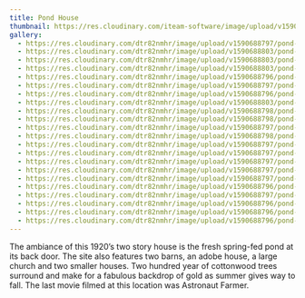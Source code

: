 ```yaml
---
title: Pond House
thumbnail: https://res.cloudinary.com/iteam-software/image/upload/v1590687457/bonanza-creek-ranch/pond-house-thumb.jpg
gallery:
  - https://res.cloudinary.com/dtr82nmhr/image/upload/v1590688797/pond-house12_lxjuvu.jpg
  - https://res.cloudinary.com/dtr82nmhr/image/upload/v1590688803/pond-house2_tpkgbv.jpg
  - https://res.cloudinary.com/dtr82nmhr/image/upload/v1590688803/pond-house3_szcleq.jpg
  - https://res.cloudinary.com/dtr82nmhr/image/upload/v1590688803/pond-house1_k3kopk.jpg
  - https://res.cloudinary.com/dtr82nmhr/image/upload/v1590688796/pond-house9_ikdp5f.jpg
  - https://res.cloudinary.com/dtr82nmhr/image/upload/v1590688797/pond-house11_owgelh.jpg
  - https://res.cloudinary.com/dtr82nmhr/image/upload/v1590688796/pond-house5_scn4kz.jpg
  - https://res.cloudinary.com/dtr82nmhr/image/upload/v1590688803/pond-house4_h6v23t.jpg
  - https://res.cloudinary.com/dtr82nmhr/image/upload/v1590688798/pond-house19_hl9woh.jpg
  - https://res.cloudinary.com/dtr82nmhr/image/upload/v1590688798/pond-house22_xsywf0.jpg
  - https://res.cloudinary.com/dtr82nmhr/image/upload/v1590688797/pond-house17_s6iz0r.jpg
  - https://res.cloudinary.com/dtr82nmhr/image/upload/v1590688798/pond-house21_ucmftv.jpg
  - https://res.cloudinary.com/dtr82nmhr/image/upload/v1590688797/pond-house20_lxsbx9.jpg
  - https://res.cloudinary.com/dtr82nmhr/image/upload/v1590688797/pond-house18_qyhjh3.jpg
  - https://res.cloudinary.com/dtr82nmhr/image/upload/v1590688797/pond-house16_xjzeko.jpg
  - https://res.cloudinary.com/dtr82nmhr/image/upload/v1590688797/pond-house15_vqcew4.jpg
  - https://res.cloudinary.com/dtr82nmhr/image/upload/v1590688797/pond-house14_skyyht.jpg
  - https://res.cloudinary.com/dtr82nmhr/image/upload/v1590688796/pond-house10_sfmq6w.jpg
  - https://res.cloudinary.com/dtr82nmhr/image/upload/v1590688797/pond-house13_ynygpo.jpg
  - https://res.cloudinary.com/dtr82nmhr/image/upload/v1590688796/pond-house8_he7mr4.jpg
  - https://res.cloudinary.com/dtr82nmhr/image/upload/v1590688796/pond-house7_obldkf.jpg
  - https://res.cloudinary.com/dtr82nmhr/image/upload/v1590688796/pond-house6_o895bp.jpg
---
```

The ambiance of this 1920’s two story house is the fresh spring-fed pond at its back door. The site also features two barns, an adobe house, a large church and two smaller houses. Two hundred year of cottonwood trees surround and make for a fabulous backdrop of gold as summer gives way to fall. The last movie filmed at this location was Astronaut Farmer.